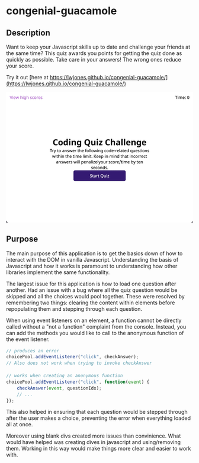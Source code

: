 # congenial-guacamole


## Description

Want to keep your Javascript skills up to date and challenge your friends at the same time? This quiz awards you points for getting the quiz done as quickly as possible. Take care in your answers! The wrong ones reduce your score.

Try it out [here at https://lwjones.github.io/congenial-guacamole/](https://lwjones.github.io/congenial-guacamole/)

![The quiz app in action](./screenshot.gif "Quiz App")

## Purpose

The main purpose of this application is to get the basics down of how to interact with the DOM in vanilla Javascript. Understanding the basis of Javascript and how it works is paramount to understanding how other libraries implement the same functionality.

The largest issue for this application is how to load one question after another. Had an issue with a bug where all the quiz question would be skipped and all the choices would pool together. These were resolved by remembering two things: clearing the content within elements before repopulating them and stepping through each question.

When using event listeners on an element, a function cannot be directly called without a "not a function" complaint from the console. Instead, you can add the methods you would like to call to the anonymous function of the event listener.

```javascript
// produces an error
choicePool.addEventListener("click", checkAnswer);
// Also does not work when trying to invoke checkAnswer

// works when creating an anonymous function
choicePool.addEventListener("click", function(event) {
    checkAnswer(event, questionIdx);
    // ...
});
```

This also helped in ensuring that each question would be stepped through after the user makes a choice, preventing the error when everything loaded all at once.

Moreover using blank divs created more issues than convinience. What would have helped was creating dives in javascript and using/removing them. Working in this way would make things more clear and easier to work with.
